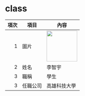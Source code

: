 # class

| 項次 | 項目 | 內容 |
|----:|------|------|
|1 | 圖片 | <img src="people.jpg" width="100" Height="100" />|
|2 | 姓名 | 李智宇 |
|3 | 職稱 | 學生 |
|3 | 任職公司 | 高雄科技大學 |
